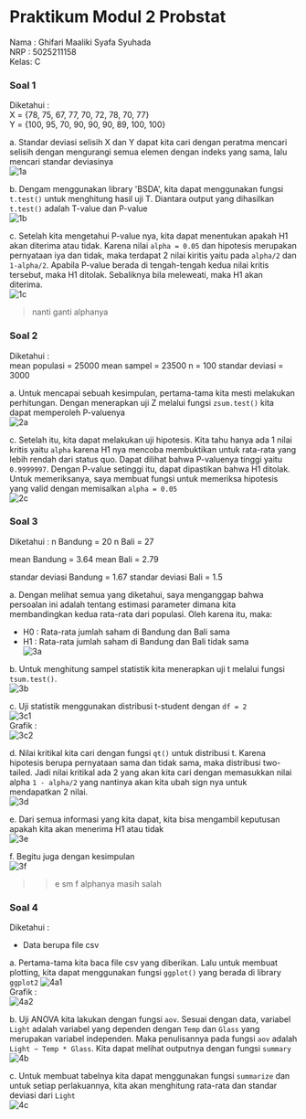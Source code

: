# Praktikum Modul 2 Probstat
Nama : Ghifari Maaliki Syafa Syuhada  
NRP  : 5025211158  
Kelas: C  

### Soal 1
Diketahui :  
X = {78, 75, 67, 77, 70, 72, 78, 70, 77}  
Y = {100, 95, 70, 90, 90, 90, 89, 100, 100}  

a. Standar deviasi selisih X dan Y dapat kita cari dengan peratma mencari selisih dengan mengurangi semua elemen dengan indeks yang sama, lalu mencari standar deviasinya  
![1a](./images/1.a.png)

b. Dengam menggunakan library 'BSDA', kita dapat menggunakan fungsi `t.test()` untuk menghitung hasil uji T. Diantara output yang dihasilkan `t.test()` adalah T-value dan P-value  
![1b](./images/1.b.png)

c. Setelah kita mengetahui P-value nya, kita dapat menentukan apakah H1 akan diterima atau tidak. Karena nilai `alpha = 0.05` dan hipotesis merupakan pernyataan iya dan tidak, maka terdapat 2 nilai kiritis yaitu pada `alpha/2` dan `1-alpha/2`. Apabila P-value berada di tengah-tengah kedua nilai kritis tersebut, maka H1 ditolak. Sebaliknya bila meleweati, maka H1 akan diterima.  
![1c](./images/1.c.png)
> nanti ganti alphanya

### Soal 2
Diketahui :  
mean populasi = 25000
mean sampel = 23500
n = 100
standar deviasi = 3000

a. Untuk mencapai sebuah kesimpulan, pertama-tama kita mesti melakukan perhitungan. Dengan menerapkan uji Z melalui fungsi `zsum.test()` kita dapat memperoleh P-valuenya  
![2a](./images/2.a.png)

c. Setelah itu, kita dapat melakukan uji hipotesis. Kita tahu hanya ada 1 nilai kritis yaitu `alpha` karena H1 nya mencoba membuktikan untuk rata-rata yang lebih rendah dari status quo. Dapat dilihat bahwa P-valuenya tinggi yaitu `0.9999997`. Dengan P-value setinggi itu, dapat dipastikan bahwa H1 ditolak. Untuk memeriksanya, saya membuat fungsi untuk memeriksa hipotesis yang valid dengan memisalkan `alpha = 0.05`  
![2c](./images/2.c.png)

### Soal 3
Diketahui :
n Bandung = 20
n Bali = 27
  
mean Bandung = 3.64
mean Bali = 2.79
  
standar deviasi Bandung = 1.67
standar deviasi Bali = 1.5

a. Dengan melihat semua yang diketahui, saya menganggap bahwa persoalan ini adalah tentang estimasi parameter dimana kita membandingkan kedua rata-rata dari populasi. Oleh karena itu, maka:
- H0 : Rata-rata jumlah saham di Bandung dan Bali sama
- H1 : Rata-rata jumlah saham di Bandung dan Bali tidak sama  
![3a](./images/3.a.png)

b. Untuk menghitung sampel statistik kita menerapkan uji t melalui fungsi `tsum.test()`.  
![3b](./images/3.b.png)

c. Uji statistik menggunakan distribusi t-student dengan `df = 2`  
![3c1](./images/3.c.1.png)  
Grafik :  
![3c2](./images/3.c.2.png)

d. Nilai kritikal kita cari dengan fungsi `qt()` untuk distribusi t. Karena hipotesis berupa pernyataan sama dan tidak sama, maka distribusi two-tailed. Jadi nilai kritikal ada 2 yang akan kita cari dengan memasukkan nilai alpha `1 - alpha/2` yang nantinya akan kita ubah sign nya untuk mendapatkan 2 nilai.  
![3d](./images/3.d.png)

e. Dari semua informasi yang kita dapat, kita bisa mengambil keputusan apakah kita akan menerima H1 atau tidak  
![3e](./images/3.e.png)

f. Begitu juga dengan kesimpulan  
![3f](./images/3.f.png)
>> e sm f alphanya masih salah

### Soal 4
Diketahui :  
- Data berupa file csv

a. Pertama-tama kita baca file csv yang diberikan. Lalu untuk membuat plotting, kita dapat menggunakan fungsi `ggplot()` yang berada di library `ggplot2`
![4a1](./images/4.a.1.png)  
Grafik :   
![4a2](./images/4.a.2.png)

b. Uji ANOVA kita lakukan dengan fungsi `aov`. Sesuai dengan data, variabel `Light` adalah variabel yang dependen dengan `Temp` dan `Glass` yang merupakan variabel independen. Maka penulisannya pada fungsi `aov` adalah `Light ~ Temp * Glass`. Kita dapat melihat outputnya dengan fungsi `summary`  
![4b](./images/4.b.png)

c. Untuk membuat tabelnya kita dapat menggunakan fungsi `summarize` dan untuk setiap perlakuannya, kita akan menghitung rata-rata dan standar deviasi dari `Light`  
![4c](./images/4.c.png)
